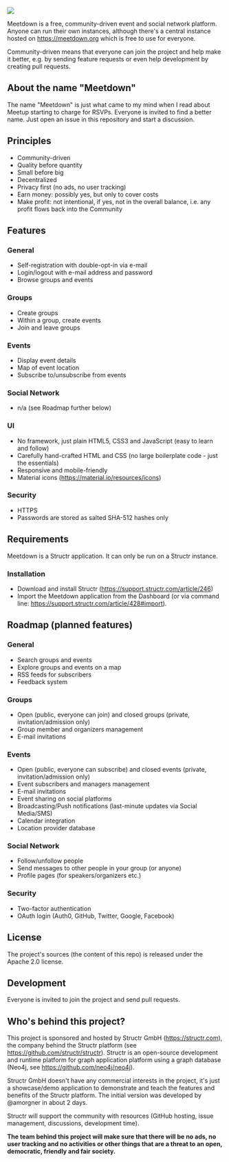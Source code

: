 <img src="https://meetdown.org/img/meetdown.png">


Meetdown is a free, community-driven event and social network platform. Anyone can run their own instances, although there's a central instance hosted on https://meetdown.org which is free to use for everyone.

Community-driven means that everyone can join the project and help make it better, e.g. by sending feature requests or even help development by creating pull requests.

## About the name "Meetdown"

The name "Meetdown" is just what came to my mind when I read about Meetup starting to charge for RSVPs. Everyone is invited to find a better name. Just open an issue in this repository and start a discussion.

## Principles

- Community-driven
- Quality before quantity
- Small before big
- Decentralized
- Privacy first (no ads, no user tracking)
- Earn money: possibly yes, but only to cover costs
- Make profit: not intentional, if yes, not in the overall balance, i.e. any profit flows back into the Community

## Features

### General

- Self-registration with double-opt-in via e-mail
- Login/logout with e-mail address and password
- Browse groups and events

### Groups

- Create groups
- Within a group, create events
- Join and leave groups

### Events

- Display event details
- Map of event location
- Subscribe to/unsubscribe from events

### Social Network

- n/a (see Roadmap further below)

### UI

- No framework, just plain HTML5, CSS3 and JavaScript (easy to learn and follow)
- Carefully hand-crafted HTML and CSS (no large boilerplate code - just the essentials)
- Responsive and mobile-friendly
- Material icons (https://material.io/resources/icons)

### Security

- HTTPS
- Passwords are stored as salted SHA-512 hashes only

## Requirements

Meetdown is a Structr application. It can only be run on a Structr instance.

### Installation

- Download and install Structr (https://support.structr.com/article/246)
- Import the Meetdown application from the Dashboard (or via command line: https://support.structr.com/article/428#import).

## Roadmap (planned features)

### General

- Search groups and events
- Explore groups and events on a map
- RSS feeds for subscribers
- Feedback system

### Groups

- Open (public, everyone can join) and closed groups (private, invitation/admission only)
- Group member and organizers management
- E-mail invitations

### Events

- Open (public, everyone can subscribe) and closed events (private, invitation/admission only)
- Event subscribers and managers management
- E-mail invitations
- Event sharing on social platforms
- Broadcasting/Push notifications (last-minute updates via Social Media/SMS)
- Calendar integration
- Location provider database

### Social Network

- Follow/unfollow people
- Send messages to other people in your group (or anyone)
- Profile pages (for speakers/organizers etc.)

### Security

- Two-factor authentication
- OAuth login (Auth0, GitHub, Twitter, Google, Facebook)


## License

The project's sources (the content of this repo) is released under the Apache 2.0 license.

## Development

Everyone is invited to join the project and send pull requests.

## Who's behind this project?

This project is sponsored and hosted by Structr GmbH (https://structr.com), the company behind the Structr platform (see https://github.com/structr/structr). Structr is an open-source development and runtime platform for graph application platform using a graph database (Neo4j, see https://github.com/neo4j/neo4j).

Structr GmbH doesn't have any commercial interests in the project, it's just a showcase/demo application to demonstrate and teach the features and benefits of the Structr platform. The initial version was developed by @amorgner in about 2 days.

Structr will support the community with resources (GitHub hosting, issue management, discussions, development time).

**The team behind this project will make sure that there will be no ads, no user tracking and no activities or other things that are a threat to an open, democratic, friendly and fair society.**

